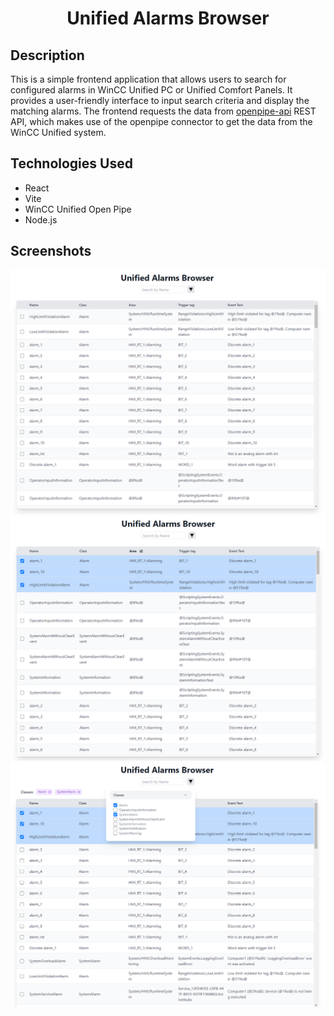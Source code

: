 <div align="center">

# Unified Alarms Browser 

</div>

## Description
This is a simple frontend application that allows users to search for configured alarms in WinCC Unified PC or Unified Comfort Panels.
It provides a user-friendly interface to input search criteria and display the matching alarms.
The frontend requests the data from [openpipe-api](https://github.com/ivansjdev/openpipe-api) REST API, which makes use of the openpipe connector to get the data from the WinCC Unified system.

## Technologies Used
- React
- Vite
- WinCC Unified Open Pipe
- Node.js

## Screenshots
![Screenshot](./images/Browser.PNG)
![Screenshot](./images/row-selection.PNG)
![Screenshot](./images/Multiple-filter.PNG)
